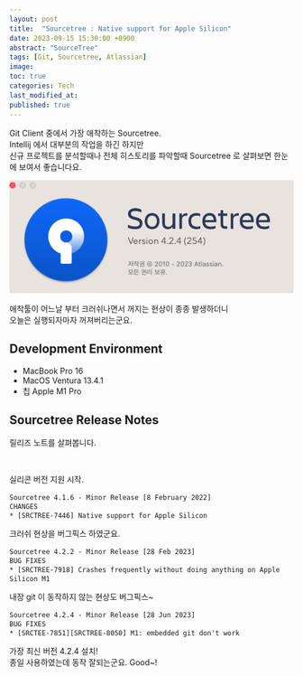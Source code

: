 ```yaml
---
layout: post
title:  "Sourcetree : Native support for Apple Silicon"
date: 2023-09-15 15:30:00 +0900
abstract: "SourceTree"
tags: [Git, Sourcetree, Atlassian]
image:
toc: true
categories: Tech
last_modified_at: 
published: true
---
```


Git Client 중에서 가장 애착하는 Sourcetree.   
Intellij 에서 대부분의 작업을 하긴 하지만   
신규 프로젝트를 분석할때나 전체 히스토리를 파악할때 Sourcetree 로 살펴보면 한눈에 보여서 좋습니다요.  

![](/assets/article_images/2023-09-15-SourceTree/sourcetree_version.png)

애착툴이 어느날 부터 크러쉬나면서 꺼지는 현상이 종종 발생하더니    
오늘은 실행되자마자 꺼져버리는군요. 


## Development Environment
* MacBook Pro 16  
* MacOS Ventura 13.4.1  
* 칩 Apple M1 Pro  

## Sourcetree Release Notes
릴리즈 노트를 살펴봅니다.   

<br>  

실리콘 버전 지원 시작. 
```
Sourcetree 4.1.6 - Minor Release [8 February 2022]
CHANGES
* [SRCTREE-7446] Native support for Apple Silicon 
```

크러쉬 현상을 버그픽스 하였군요. 
```
Sourcetree 4.2.2 - Minor Release [28 Feb 2023]
BUG FIXES
* [SRCTREE-7918] Crashes frequently without doing anything on Apple Silicon M1
```

내장 git 이 동작하지 않는 현상도 버그픽스~ 

```
Sourcetree 4.2.4 - Minor Release [28 Jun 2023]
BUG FIXES
* [SRCTEE-7851][SRCTREE-8050] M1: embedded git don't work
```

가장 최신 버전 4.2.4 설치!  
종일 사용하였는데 동작 잘되는군요. Good~!

